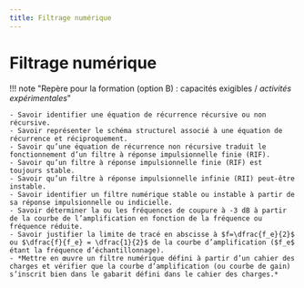 ```yaml
---
title: Filtrage numérique
---
```


# Filtrage numérique

!!! note "Repère pour la formation (option B) : capacités exigibles / *activités expérimentales*"

    - Savoir identifier une équation de récurrence récursive ou non récursive.
    - Savoir représenter le schéma structurel associé à une équation de récurrence et réciproquement.
    - Savoir qu’une équation de récurrence non récursive traduit le fonctionnement d’un filtre à réponse impulsionnelle finie (RIF).
    - Savoir qu’un filtre à réponse impulsionnelle finie (RIF) est toujours stable.
    - Savoir qu’un filtre à réponse impulsionnelle infinie (RII) peut-être instable.
    - Savoir identifier un filtre numérique stable ou instable à partir de sa réponse impulsionnelle ou indicielle.
    - Savoir déterminer la ou les fréquences de coupure à -3 dB à partir de la courbe de l’amplification en fonction de la fréquence ou fréquence réduite.
    - Savoir justifier la limite de tracé en abscisse à $f=\dfrac{f_e}{2}$ ou $\dfrac{f}{f_e} = \dfrac{1}{2}$ de la courbe d’amplification ($f_e$ étant la fréquence d’échantillonnage).
    - *Mettre en œuvre un filtre numérique défini à partir d’un cahier des charges et vérifier que la courbe d’amplification (ou courbe de gain) s’inscrit bien dans le gabarit défini dans le cahier des charges.*
